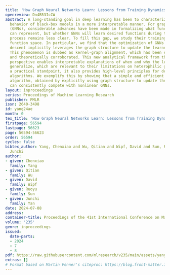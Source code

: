 ```yaml
---
title: 'How Graph Neural Networks Learn: Lessons from Training Dynamics'
openreview: Dn4B53IcCW
abstract: A long-standing goal in deep learning has been to characterize the learning
  behavior of black-box models in a more interpretable manner. For graph neural networks
  (GNNs), considerable advances have been made in formalizing what functions they
  can represent, but whether GNNs will learn desired functions during the optimization
  process remains less clear. To fill this gap, we study their training dynamics in
  function space. In particular, we find that the optimization of GNNs through gradient
  descent implicitly leverages the graph structure to update the learned function.
  This phenomenon is dubbed as kernel-graph alignment, which has been empirically
  and theoretically corroborated. This new analytical framework from the optimization
  perspective enables interpretable explanations of when and why the learned GNN functions
  generalize, which are relevant to their limitations on heterophilic graphs. From
  a practical standpoint, it also provides high-level principles for designing new
  algorithms. We exemplify this by showing that a simple and efficient non-parametric
  algorithm, obtained by explicitly using graph structure to update the learned function,
  can consistently compete with nonlinear GNNs.
layout: inproceedings
series: Proceedings of Machine Learning Research
publisher: PMLR
issn: 2640-3498
id: yang24ae
month: 0
tex_title: 'How Graph Neural Networks Learn: Lessons from Training Dynamics'
firstpage: 56594
lastpage: 56623
page: 56594-56623
order: 56594
cycles: false
bibtex_author: Yang, Chenxiao and Wu, Qitian and Wipf, David and Sun, Ruoyu and Yan,
  Junchi
author:
- given: Chenxiao
  family: Yang
- given: Qitian
  family: Wu
- given: David
  family: Wipf
- given: Ruoyu
  family: Sun
- given: Junchi
  family: Yan
date: 2024-07-08
address:
container-title: Proceedings of the 41st International Conference on Machine Learning
volume: '235'
genre: inproceedings
issued:
  date-parts:
  - 2024
  - 7
  - 8
pdf: https://raw.githubusercontent.com/mlresearch/v235/main/assets/yang24ae/yang24ae.pdf
extras: []
# Format based on Martin Fenner's citeproc: https://blog.front-matter.io/posts/citeproc-yaml-for-bibliographies/
---
```

